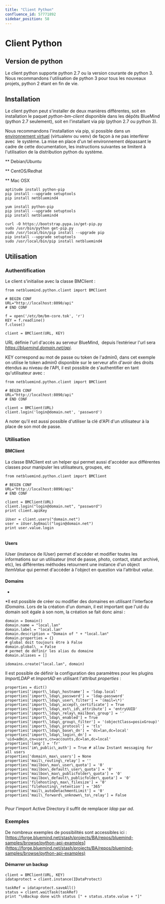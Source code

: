 ```yaml
---
title: "Client Python"
confluence_id: 57771892
sidebar_position: 58
---
```

# Client Python


## Version de python

Le client python supporte python 2.7 ou la version courante de python 3. Nous recommandons l'utilisation de python 3 pour tous les nouveaux projets, python 2 étant en fin de vie.

## Installation

Le client python peut s'installer de deux manières différentes, soit en installation le paquet *python-bm-client* disponible dans les dépôts BlueMind (python 2.7 seulement), soit en l'installant via pip (python 2.7 ou python 3).

Nous recommandons l'installation via pip, si possible dans un [environnement virtuel](https://docs.python.org/3/glossary.html#term-virtual-environment) (virtualenv ou venv) de façon à ne pas interférer avec  le système. La mise en place d'un tel environnement dépassant le cadre de cette documentation, les instructions suivantes se limitent à l'utilisation de la distribution python du système.


**
Debian/Ubuntu


**
CentOS/Redhat


**
Mac OSX


```
aptitude install python-pip  
pip install --upgrade setuptools  
pip install netbluemind4
```


```
yum install python-pip  
pip install --upgrade setuptools  
pip install netbluemind4
```


```
curl -O https://bootstrap.pypa.io/get-pip.py
sudo /usr/bin/python get-pip.py
sudo /usr/local/bin/pip install --upgrade pip  
pip install --upgrade setuptools  
sudo /usr/local/bin/pip install netbluemind4
```


## Utilisation

### Authentification

Le client s'initialise avec la classe BMClient :


```
from netbluemind.python.client import BMClient

# BEGIN CONF
URL="http://localhost:8090/api"
# END CONF

f = open('/etc/bm/bm-core.tok', 'r')
KEY = f.readline()
f.close()

client = BMClient(URL, KEY)
```


URL définie l'url d'accès au serveur BlueMind,  depuis l’extérieur l'url sera *https://bluemind.domain.net/api*.

KEY correspond au mot de passe ou token de l'admin0, dans cet exemple on utilise le token admin0 disponible sur le serveur afin d'avoir des droits étendus au niveau de l'API, il est possible de s'authentifier en tant qu'utilisateur avec :


```
from netbluemind.python.client import BMClient

# BEGIN CONF
URL="http://localhost:8090/api"
# END CONF

client = BMClient(URL)
client.login('login@domain.net', 'password')
```


A noter qu'il est aussi possible d'utiliser la clé d'API d'un utilisateur à la place de son mot de passe.

### Utilisation

#### BMClient

La classe BMClient est un helper qui permet aussi d'accéder aux différentes classes pour manipuler les utilisateurs, groupes, etc


```
from netbluemind.python.client import BMClient

# BEGIN CONF
URL="http://localhost:8090/api"
# END CONF

client = BMClient(URL)
client.login("login@domain.net", "password")
print client.apiKey

iUser = client.users("domain.net")
user = iUser.byEmail("login@domain.net")
print user.value.login


```


#### Users

iUser (instance de IUser) permet d'accéder et modifier toutes les informations sur un utilisateur (mot de passe, photo, contact, statut archivé, etc), les différentes méthodes retournent une instance d'un object *ItemValue* qui permet d'accéder à l'object en question via l'attribut *value.*

#### Domains

*


*Il est possible de créer ou modifier des domaines en utilisant l'interface *IDomains*.
Lors de la création d'un domain, il est important que l'uid du domain soit égale à son nom, la création se fait donc ainsi :


```
domain = Domain()
domain.name = "local.lan"
domain.label = "local.lan"
domain.description = "Domain of " + "local.lan"
domain.properties = {}
# global doit toujours être à False
domain.global\_ = False
# permet de définir les alias du domaine
domain.aliases = []

idomains.create("local.lan", domain)
```


Il est possible de définir la configuration des paramètres pour les plugins *ImportLDAP* et *ImportAD* en utilisant l'attribut *properties* :


```
properties = dict()
properties['import\_ldap\_hostname'] = 'ldap.local'
properties['import\_ldap\_password'] = 'ldap-password'
properties['import\_ldap\_user\_filter'] = '(mail=\*)'
properties['import\_ldap\_accept\_certificate'] = True
properties['import\_ldap\_ext\_id\_attribute'] = 'entryUUID'
properties['import\_ldap\_relay\_mailbox\_group'] = ''
properties['import\_ldap\_enabled'] = True
properties['import\_ldap\_group\_filter'] = '(objectClass=posixGroup)'
properties['import\_ldap\_protocol'] = 'tls'
properties['import\_ldap\_base\_dn'] = 'dc=lan,dc=local'
properties['import\_ldap\_login\_dn'] = 'uid=admin,cn=users,cn=accounts,dc=lan,dc=local'
properties['lang'] = 'fr'
properties['im\_public\_auth'] = True # allow Instant messaging for all users
properties['domain\_max\_users'] = None
properties['mail\_routing\_relay'] = ''
properties['mailbox\_max\_user\_quota'] = '0'
properties['mailbox\_default\_user\_quota'] = '0'
properties['mailbox\_max\_publicfolder\_quota'] = '0'
properties['mailbox\_default\_publicfolder\_quota'] = '0'
properties['filehosting\_max\_filesize'] = '0'
properties['filehosting\_retention'] = '365'
properties['mail\_autoDetachmentLimit'] = '0'
properties['mail\_forward\_unknown\_to\_relay'] = False


```


Pour l'import Active Directory il suffit de remplacer *ldap* par *ad*.

### Exemples

De nombreux exemples de possibilités sont accessibles ici : [https://forge.bluemind.net/stash/projects/BA/repos/bluemind-samples/browse/python-api-examples](https://forge.bluemind.net/stash/projects/BA/repos/bluemind-samples/browse/python-api-examples)

#### Démarrer un backup


```
client = BMClient(URL, KEY)
idataprotect = client.instance(IDataProtect)

taskRef = idataprotect.saveAll()
status = client.waitTask(taskRef)
print "\nBackup done with status [" + status.state.value + "]"
```



